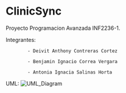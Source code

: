 # ClinicSync
 Proyecto Programacion Avanzada INF2236-1.

 
 Integrantes:
           
            - Deivit Anthony Contreras Cortez
            
            - Benjamin Ignacio Correa Vergara
            
            - Antonia Ignacia Salinas Horta

UML: 
![UML_Diagram](https://github.com/antoniaSHorta/ClinicSync/assets/142348629/1540e9c3-e03e-4460-ba34-9a4ab6221e2a)
